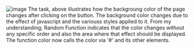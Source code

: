 ![image](https://github.com/user-attachments/assets/e3e6f386-8241-461c-bb9c-8f3b836f5ebc)
 The task, above illustrates how the backgroung color of the page changes after clicking on the button.
The background color changes due to the effect of javascript and the variouss styles applied to it. From my understanding;
Random Function indicates that the color changes without any specific order and also the area
where that effect should be displayed.
The function color now calls the color via '#' and its other elements.
